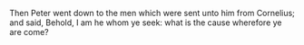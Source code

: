 Then Peter went down to the men which were sent unto him from Cornelius; and said, Behold, I am he whom ye seek: what is the cause wherefore ye are come?
